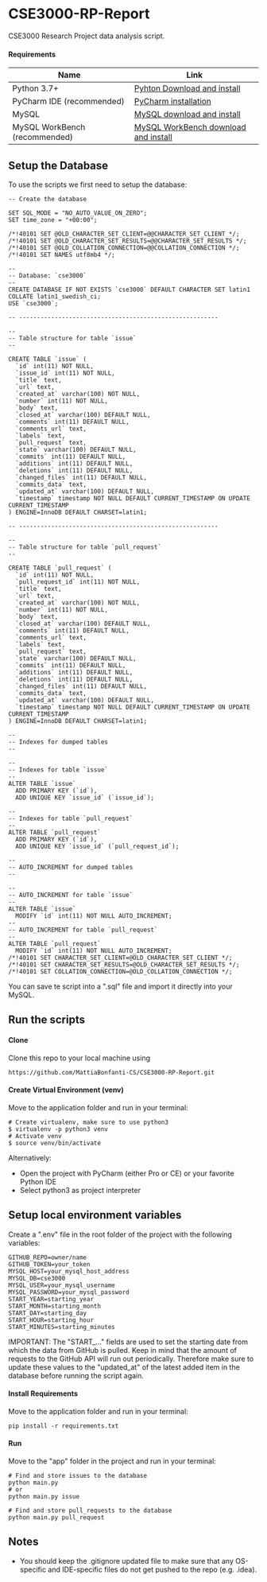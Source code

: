 # CSE3000-RP-Report
CSE3000 Research Project data analysis script.

#### Requirements

| Name | Link |
|---|---|
| Python 3.7+ | [Pyhton Download and install](https://www.python.org/downloads/) |
| PyCharm IDE (recommended) | [PyCharm installation](https://www.jetbrains.com/pycharm/download/) |
| MySQL | [MySQL download and install](https://www.mysql.com/downloads/) |
| MySQL WorkBench (recommended) | [MySQL WorkBench download and install](https://dev.mysql.com/downloads/workbench/) |

## Setup the Database

To use the scripts we first need to setup the database:
``` 
-- Create the database

SET SQL_MODE = "NO_AUTO_VALUE_ON_ZERO";
SET time_zone = "+00:00";

/*!40101 SET @OLD_CHARACTER_SET_CLIENT=@@CHARACTER_SET_CLIENT */;
/*!40101 SET @OLD_CHARACTER_SET_RESULTS=@@CHARACTER_SET_RESULTS */;
/*!40101 SET @OLD_COLLATION_CONNECTION=@@COLLATION_CONNECTION */;
/*!40101 SET NAMES utf8mb4 */;

--
-- Database: `cse3000`
--
CREATE DATABASE IF NOT EXISTS `cse3000` DEFAULT CHARACTER SET latin1 COLLATE latin1_swedish_ci;
USE `cse3000`;

-- --------------------------------------------------------

--
-- Table structure for table `issue`
--

CREATE TABLE `issue` (
  `id` int(11) NOT NULL,
  `issue_id` int(11) NOT NULL,
  `title` text,
  `url` text,
  `created_at` varchar(100) NOT NULL,
  `number` int(11) NOT NULL,
  `body` text,
  `closed_at` varchar(100) DEFAULT NULL,
  `comments` int(11) DEFAULT NULL,
  `comments_url` text,
  `labels` text,
  `pull_request` text,
  `state` varchar(100) DEFAULT NULL,
  `commits` int(11) DEFAULT NULL,
  `additions` int(11) DEFAULT NULL,
  `deletions` int(11) DEFAULT NULL,
  `changed_files` int(11) DEFAULT NULL,
  `commits_data` text,
  `updated_at` varchar(100) DEFAULT NULL,
  `timestamp` timestamp NOT NULL DEFAULT CURRENT_TIMESTAMP ON UPDATE CURRENT_TIMESTAMP
) ENGINE=InnoDB DEFAULT CHARSET=latin1;

-- --------------------------------------------------------

--
-- Table structure for table `pull_request`
--

CREATE TABLE `pull_request` (
  `id` int(11) NOT NULL,
  `pull_request_id` int(11) NOT NULL,
  `title` text,
  `url` text,
  `created_at` varchar(100) NOT NULL,
  `number` int(11) NOT NULL,
  `body` text,
  `closed_at` varchar(100) DEFAULT NULL,
  `comments` int(11) DEFAULT NULL,
  `comments_url` text,
  `labels` text,
  `pull_request` text,
  `state` varchar(100) DEFAULT NULL,
  `commits` int(11) DEFAULT NULL,
  `additions` int(11) DEFAULT NULL,
  `deletions` int(11) DEFAULT NULL,
  `changed_files` int(11) DEFAULT NULL,
  `commits_data` text,
  `updated_at` varchar(100) DEFAULT NULL,
  `timestamp` timestamp NOT NULL DEFAULT CURRENT_TIMESTAMP ON UPDATE CURRENT_TIMESTAMP
) ENGINE=InnoDB DEFAULT CHARSET=latin1;

--
-- Indexes for dumped tables
--

--
-- Indexes for table `issue`
--
ALTER TABLE `issue`
  ADD PRIMARY KEY (`id`),
  ADD UNIQUE KEY `issue_id` (`issue_id`);

--
-- Indexes for table `pull_request`
--
ALTER TABLE `pull_request`
  ADD PRIMARY KEY (`id`),
  ADD UNIQUE KEY `issue_id` (`pull_request_id`);

--
-- AUTO_INCREMENT for dumped tables
--

--
-- AUTO_INCREMENT for table `issue`
--
ALTER TABLE `issue`
  MODIFY `id` int(11) NOT NULL AUTO_INCREMENT;
--
-- AUTO_INCREMENT for table `pull_request`
--
ALTER TABLE `pull_request`
  MODIFY `id` int(11) NOT NULL AUTO_INCREMENT;
/*!40101 SET CHARACTER_SET_CLIENT=@OLD_CHARACTER_SET_CLIENT */;
/*!40101 SET CHARACTER_SET_RESULTS=@OLD_CHARACTER_SET_RESULTS */;
/*!40101 SET COLLATION_CONNECTION=@OLD_COLLATION_CONNECTION */;
```

You can save te script into a ".sql" file and import it directly into your MySQL. 

## Run the scripts

#### Clone

Clone this repo to your local machine using 
```
https://github.com/MattiaBonfanti-CS/CSE3000-RP-Report.git
```

#### Create Virtual Environment (venv)
Move to  the application folder and run in your terminal:
```
# Create virtualenv, make sure to use python3
$ virtualenv -p python3 venv
# Activate venv
$ source venv/bin/activate
```
Alternatively:
* Open the project with PyCharm (either Pro or CE)  or your favorite Python IDE
* Select python3 as project interpreter

## Setup local environment variables
Create a ".env" file in the root folder of the project with the following variables:
```
GITHUB_REPO=owner/name
GITHUB_TOKEN=your_token
MYSQL_HOST=your_mysql_host_address
MYSQL_DB=cse3000
MYSQL_USER=your_mysql_username
MYSQL_PASSWORD=your_mysql_password
START_YEAR=starting_year
START_MONTH=starting_month
START_DAY=starting_day
START_HOUR=starting_hour
START_MINUTES=starting_minutes
```

IMPORTANT: The "START_..." fields are used to set the starting date from which the data from GitHub is pulled. Keep in mind that the amount of requests to the GitHub API will run out periodically. Therefore make sure to update these values to the "updated_at" of the latest added item in the database before running the script again.

#### Install Requirements
Move to  the application folder and run in your terminal:
```
pip install -r requirements.txt
```

#### Run
Move to the "app" folder in the project and run in your terminal:
```
# Find and store issues to the database
python main.py
# or
python main.py issue

# Find and store pull_requests to the database
python main.py pull_request
```  

## Notes  
- You should keep the .gitignore updated file to make sure that any OS-specific and IDE-specific files do not get pushed to the repo (e.g. .idea).  
